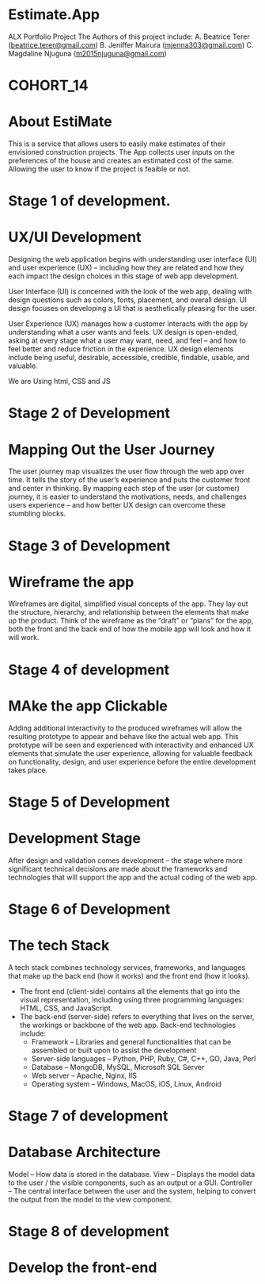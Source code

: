 # Estimate.App
 ALX Portfolio Project
 The Authors of this project include:
  A. Beatrice Terer    (beatrice.terer@gmail.com)
  B. Jeniffer Mairura  (mjenna303@gmail.com)
  C. Magdaline Njuguna (m2015njuguna@gmail.com)

# COHORT_14

# About EstiMate
This is a service that allows users to easily make estimates of their envisioned construction projects. The App collects user inputs on the preferences of the house and creates an estimated cost of the same. Allowing the user to know if the project is feaible or not.


# Stage 1 of development.
  # UX/UI Development
Designing the web application begins with understanding user interface (UI) and user experience (UX) – including how they are related and how they each impact the design choices in this stage of web app development.

User Interface (UI) is concerned with the look of the web app, dealing with design questions such as colors, fonts, placement, and overall design. UI design focuses on developing a UI that is aesthetically pleasing for the user.

User Experience (UX) manages how a customer interacts with the app by understanding what a user wants and feels. UX design is open-ended, asking at every stage what a user may want, need, and feel – and how to feel better and reduce friction in the experience. UX design elements include being useful, desirable, accessible, credible, findable, usable, and valuable.

We are Using html, CSS and JS

# Stage 2 of Development
  # Mapping Out the User Journey
The user journey map visualizes the user flow through the web app over time. It tells the story of the user’s experience and puts the customer front and center in thinking. By mapping each step of the user (or customer) journey, it is easier to understand the motivations, needs, and challenges users experience – and how better UX design can overcome these stumbling blocks.

# Stage 3 of Development
  # Wireframe the app
Wireframes are digital, simplified visual concepts of the app. They lay out the structure, hierarchy, and relationship between the elements that make up the product. Think of the wireframe as the “draft” or “plans” for the app, both the front and the back end of how the mobile app will look and how it will work.

# Stage 4 of development
  # MAke the app Clickable
Adding additional interactivity to the produced wireframes will allow the resulting prototype to appear and behave like the actual web app. This prototype will be seen and experienced with interactivity and enhanced UX elements that simulate the user experience, allowing for valuable feedback on functionality, design, and user experience before the entire development takes place.

# Stage 5 of Development
  # Development Stage
After design and validation comes development – the stage where more significant technical decisions are made about the frameworks and technologies that will support the app and the actual coding of the web app.

# Stage 6 of Development
  # The tech Stack
A tech stack combines technology services, frameworks, and languages that make up the back end (how it works) and the front end (how it looks).

  - The front end (client-side) contains all the elements that go into the visual representation, including using three programming languages: HTML, CSS, and JavaScript.
   - The back-end (server-side) refers to everything that lives on the server, the workings or backbone of the web app. Back-end technologies include:
       - Framework – Libraries and general functionalities that can be assembled or built upon to assist the development
       - Server-side languages – Python, PHP, Ruby, C#, C++, GO, Java, Perl
       - Database – MongoDB, MySQL, Microsoft SQL Server
       - Web server – Apache, Nginx, IIS
       - Operating system – Windows, MacOS, iOS, Linux, Android  
# Stage 7 of development
  # Database Architecture
Model – How data is stored in the database.
View – Displays the model data to the user / the visible components, such as an output or a GUI.
Controller – The central interface between the user and the system, helping to convert the output from the model to the view component.

# Stage 8 of development
  # Develop the front-end
